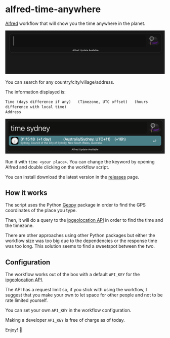 # alfred-time-anywhere

[Alfred](https://www.alfredapp.com/) workflow that will show you the time anywhere in the planet.

![Alfred Time Anywhere gif](./media/alfred-time-anywhere.gif)

You can search for any country/city/village/address.

The information displayed is:
```
Time (days difference if any)   (Timezone, UTC offset)   (hours difference with local time)
Address
```

![Alfred Time Anywhere img](./media/alfred-time-anywhere.png)

Run it with `time <your place>`. You can change the keyword by opening Alfred and double clicking on the workflow script.

You can install download the latest version in the [releases](https://github.com/juanborre/alfred-time-anywhere/releases) page.

## How it works

The script uses the Python [Geopy](https://pypi.org/project/geopy/) package in order to find the GPS coordinates of the place you type.

Then, it will do a query to the [ipgeolocation API](https://ipgeolocation.io/) in order to find the time and the timezone.

There are other approaches using other Python packages but either the workflow size was too big due to the dependencies or the response time was too long. This solution seems to find a sweetspot between the two.

## Configuration

The workflow works out of the box with a default `API_KEY` for the [ipgeolocation API](https://ipgeolocation.io/).

The API has a request limit so, if you stick with using the workflow, I suggest that you make your own to let space for other people and not to be rate limited yourself.

You can set your own `API_KEY` in the workflow configuration.

Making a developer `API_KEY` is free of charge as of today.

Enjoy! 👋